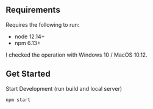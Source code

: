 ## Requirements

Requires the following to run:

- node 12.14+
- npm 6.13+

I checked the operation with Windows 10 / MacOS 10.12.

## Get Started

Start Development (run build and local server)

```sh
npm start
```
